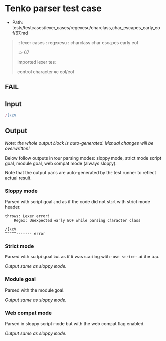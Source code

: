 # Tenko parser test case

- Path: tests/testcases/lexer_cases/regexesu/charclass_char_escapes_early_eof/67.md

> :: lexer cases : regexesu : charclass char escapes early eof
>
> ::> 67
>
> Imported lexer test
>
> control character uc eol/eof

## FAIL

## Input

`````js
/[\cV
`````

## Output

_Note: the whole output block is auto-generated. Manual changes will be overwritten!_

Below follow outputs in four parsing modes: sloppy mode, strict mode script goal, module goal, web compat mode (always sloppy).

Note that the output parts are auto-generated by the test runner to reflect actual result.

### Sloppy mode

Parsed with script goal and as if the code did not start with strict mode header.

`````
throws: Lexer error!
    Regex: Unexpected early EOF while parsing character class

/[\cV
^^^^^------- error
`````

### Strict mode

Parsed with script goal but as if it was starting with `"use strict"` at the top.

_Output same as sloppy mode._

### Module goal

Parsed with the module goal.

_Output same as sloppy mode._

### Web compat mode

Parsed in sloppy script mode but with the web compat flag enabled.

_Output same as sloppy mode._

